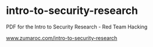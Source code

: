 # intro-to-security-research

PDF for the Intro to Security Research - Red Team Hacking

www.zumaroc.com/intro-to-security-research
